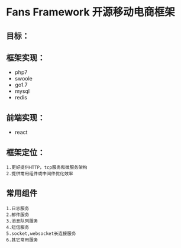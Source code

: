Fans Framework 开源移动电商框架
========

## 目标：

## 框架实现：
   * php7
   * swoole
   * go1.7
   * mysql
   * redis
   
## 前端实现：
   * react

## 框架定位：
    1.更好提供HTTP，tcp服务和微服务架构
    2.提供常用组件或中间件优化效率
    
## 常用组件
    1.日志服务
    2.邮件服务
    3.消息队列服务
    4.短信服务
    5.socket,websocket长连接服务
    6.其它常用服务

  
